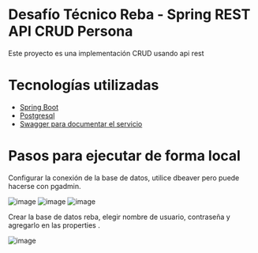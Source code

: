 # Desafío Técnico Reba - Spring REST API CRUD Persona

Este proyecto es una implementación CRUD usando api rest


# Tecnologías utilizadas

<ul>
  <li><a href="https://spring.io/projects/spring-boot">Spring Boot</a></li>
  <li><a href="https://www.postgresql.org/download/">Postgresql</a></li>
  <li>
<a href="https://swagger.io/">Swagger para documentar el servicio</a>
</li>
</ul>  




# Pasos para ejecutar de forma local

 Configurar la conexión de la base de datos, utilice dbeaver pero puede hacerse con pgadmin.
 
 ![image](https://user-images.githubusercontent.com/18425978/219195517-49b0b44a-8892-424a-94e4-de6a87945df1.png)
 ![image](https://user-images.githubusercontent.com/18425978/219195903-3d166031-0634-47f9-b0d0-b368842d9ae0.png)
 ![image](https://user-images.githubusercontent.com/18425978/219196300-a7a24870-a6cc-4565-81be-2a9c99f34c20.png)
 
 Crear la base de datos reba, elegir nombre de usuario, contraseña y agregarlo en las properties .
 
 ![image](https://user-images.githubusercontent.com/18425978/219196594-78c541c4-435d-4b3d-aabb-007975498a84.png)


 

 
 
 
 
